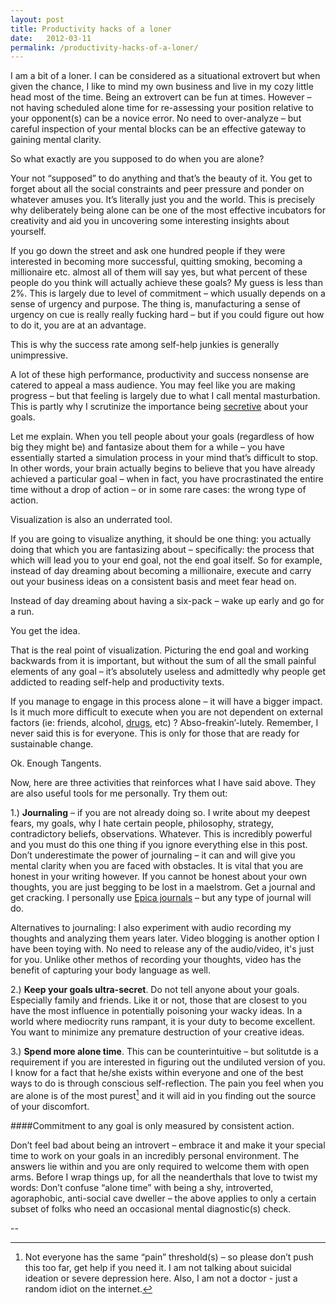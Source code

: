 ```yaml
---
layout: post
title: Productivity hacks of a loner
date:   2012-03-11
permalink: /productivity-hacks-of-a-loner/
---
```


I am a bit of a loner. I can be considered as a situational extrovert but when given the chance, I like to mind my own business and live in my cozy little head most of the time. Being an extrovert can be fun at times. However – not having scheduled alone time for re-assessing your position relative to your opponent(s) can be a novice error. No need to over-analyze – but careful inspection of your mental blocks can be an effective gateway to gaining mental clarity.

So what exactly are you supposed to do when you are alone?

Your not “supposed” to do anything and that’s the beauty of it. You get to forget about all the social constraints and peer pressure and ponder on whatever amuses you. It’s literally just you and the world. This is precisely why deliberately being alone can be one of the most effective incubators for creativity and aid you in uncovering some interesting insights about yourself.

If you go down the street and ask one hundred people if they were interested in becoming more successful, quitting smoking, becoming a millionaire etc. almost all of them will say yes, but what percent of these people do you think will actually achieve these  goals? My guess is less than 2%. This is largely due to level of commitment – which usually depends on a sense of urgency and purpose. The thing is, manufacturing a sense of urgency on cue is really really fucking hard – but if you could figure out how to do it, you are at an advantage.

This is why the success rate among self-help junkies is generally unimpressive.

A lot of these high performance, productivity and success nonsense are catered to appeal a mass audience. You may feel like you are making progress – but that feeling is largely due to what I call mental masturbation. This is partly why I scrutinize the importance being [secretive](http://sivers.org/zipit) about your goals. 

Let me explain. When you tell people about your goals (regardless of how big they might be) and fantasize about them for a while – you have essentially started a simulation process in your mind that’s difficult to stop. In other words, your brain actually begins to believe that you have already achieved a particular goal – when in fact, you have procrastinated the entire time without a drop of action – or in some rare cases: the wrong type of action.

Visualization is also an underrated tool.

If you are going to visualize anything, it should be one thing: you actually doing that which you are fantasizing about – specifically: the process that which will lead you to your end goal, not the end goal itself. So for example, instead of day dreaming about becoming a millionaire, execute and carry out your business ideas on a consistent basis and meet fear head on. 

Instead of day dreaming about having a six-pack – wake up early and go for a run. 

You get the idea.

That is the real point of visualization. Picturing the end goal and working backwards from it is important, but without the sum of all the small painful elements of any goal – it’s absolutely useless and admittedly why people get addicted to reading self-help and productivity texts. 

If you manage to engage in this process alone – it will have a bigger impact. Is it much more difficult to execute when you are not dependent on external factors (ie: friends, alcohol, [drugs](/reasons-to-do-drugs), etc) ? Abso-freakin’-lutely. Remember, I never said this is for everyone. This is only for those that are ready for sustainable change.

Ok. Enough Tangents.

Now, here are three activities that reinforces what I have said above. They are also useful tools for me personally. Try them out: 

1.) **Journaling** – if you are not already doing so. I write about my deepest fears, my goals, why I hate certain people, philosophy, strategy, contradictory beliefs, observations.  Whatever. This is incredibly powerful and you must do this one thing if you ignore everything else in this post. Don’t underestimate the power of journaling – it can and will give you mental clarity when you are faced with obstacles. It is vital that you are honest in your writing however. If you cannot be honest about your own thoughts, you are just begging to be lost in a maelstrom. Get a journal and get cracking. I personally use [Epica journals](http://www.epica.com/journals/) – but any type of journal will do.

Alternatives to journaling: I also experiment with audio recording my thoughts and analyzing them years later. Video blogging is another option I have been toying with. No need to release any of the audio/video, it's just for you. Unlike other methos of recording your thoughts, video has the benefit of capturing your body language as well.

2.) **Keep your goals ultra-secret**. Do not tell anyone about your goals. Especially family and friends. Like it or not, those that are closest to you have the most influence in potentially poisoning your wacky ideas. In a world where mediocrity runs rampant, it is your duty to become excellent. You want to minimize any premature destruction of your creative ideas.

3.) **Spend more alone time**. This can be counterintuitive – but solitutde is a requirement if you are interested in figuring out the undiluted version of you. I know for a fact that he/she exists within everyone and one of the best ways to do is through conscious self-reflection. The pain you feel when you are alone is of the most purest[^1] and it will aid in you finding out the source of your discomfort.

####Commitment to any goal is only measured by consistent action. 

Don’t feel bad about being an introvert – embrace it and make it your special time to work on your goals in an incredibly personal environment. The answers lie within and you are only required to welcome them with open arms. Before I wrap things up, for all the neanderthals that love to twist my words: Don’t confuse “alone time” with being a shy, introverted, agoraphobic, anti-social cave dweller – the above applies to only a certain subset of folks who need an occasional mental diagnostic(s) check.

--

[^1]: Not everyone has the same “pain” threshold(s) – so please don’t push this too far, get help if you need it. I am not talking about suicidal ideation or severe depression here. Also, I am not a doctor - just a random idiot on the internet. 


